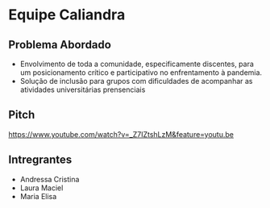 # Equipe Caliandra

## Problema Abordado

* Envolvimento de toda a comunidade, especificamente discentes, para um posicionamento crítico e participativo no enfrentamento à pandemia.
* Solução de inclusão para grupos com dificuldades de acompanhar as atividades universitárias prensenciais

## Pitch

https://www.youtube.com/watch?v=_Z7IZtshLzM&feature=youtu.be

## Intregrantes

- Andressa Cristina
- Laura Maciel
- Maria Elisa
